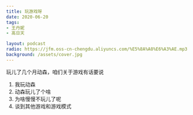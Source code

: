 ```yaml
---
title: 玩游戏呀
date: 2020-06-20
tags:
- 王丹妮
- 高日天

layout: podcast
radio: https://jfm.oss-cn-chengdu.aliyuncs.com/%E5%8A%A8%E6%A3%AE.mp3
background: /assets/cover.jpg
---
```


玩儿了几个月动森，咱们关于游戏有话要说

1. 我玩动森
2. 动森玩儿了个啥
3. 为啥慢慢不玩儿了呢
4. 谈到其他游戏和游戏模式
